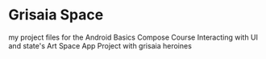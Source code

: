 # Grisaia Space

my project files for the Android Basics Compose Course Interacting with UI and state's Art Space App Project
with grisaia heroines
